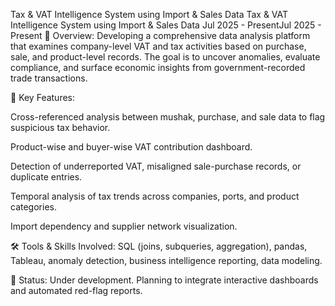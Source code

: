 Tax & VAT Intelligence System using Import & Sales Data
Tax & VAT Intelligence System using Import & Sales Data
Jul 2025 - PresentJul 2025 - Present
📌 Overview:
Developing a comprehensive data analysis platform that examines company-level VAT and tax activities based on purchase, sale, and product-level records. The goal is to uncover anomalies, evaluate compliance, and surface economic insights from government-recorded trade transactions.

🚀 Key Features:

Cross-referenced analysis between mushak, purchase, and sale data to flag suspicious tax behavior.

Product-wise and buyer-wise VAT contribution dashboard.

Detection of underreported VAT, misaligned sale-purchase records, or duplicate entries.

Temporal analysis of tax trends across companies, ports, and product categories.

Import dependency and supplier network visualization.


🛠️ Tools & Skills Involved:
SQL (joins, subqueries, aggregation), pandas, Tableau, anomaly detection, business intelligence reporting, data modeling.

🔗 Status: Under development. Planning to integrate interactive dashboards and automated red-flag reports.
